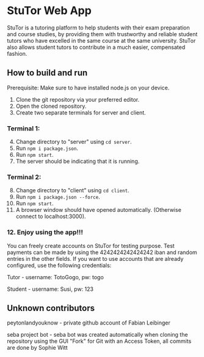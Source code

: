 # StuTor Web App

StuTor is a tutoring platform to help students with their exam preparation and course
studies, by providing them with trustworthy and reliable student tutors who have excelled in
the same course at the same university. StuTor also allows student tutors to contribute in a
much easier, compensated fashion.

## How to build and run

Prerequisite: Make sure to have installed node.js on your device.

1. Clone the git repository via your preferred editor.
2. Open the cloned repository.
3. Create two separate terminals for server and client.

### Terminal 1:
4. Change directory to "server" using `cd server`.
5. Run `npm i package.json`.
6. Run `npm start`.
7. The server should be indicating that it is running.

### Terminal 2:
8. Change directory to "client" using `cd client`.
9. Run `npm i package.json --force`.
10. Run `npm start`.
11. A browser window should have opened automatically. (Otherwise connect to localhost:3000).


### 12. Enjoy using the app!!!

You can freely create accounts on StuTor for testing purpose. Test payments can be made by using the 4242424242424242 iban and random entries in the other fields. If you want to use accounts that are already configured, use the following credentials:

Tutor - username: TotoGogo, pw: togo

Student - username: Susi, pw: 123

## Unknown contributors
peytonlandyouknow - private github account of Fabian Leibinger

seba project bot - seba bot was created automatically when cloning the repository using the GUI "Fork" for Git with an Access Token, all commits are done by Sophie Witt



